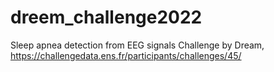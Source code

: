 # dreem_challenge2022
Sleep apnea detection from EEG signals Challenge by Dream, https://challengedata.ens.fr/participants/challenges/45/
